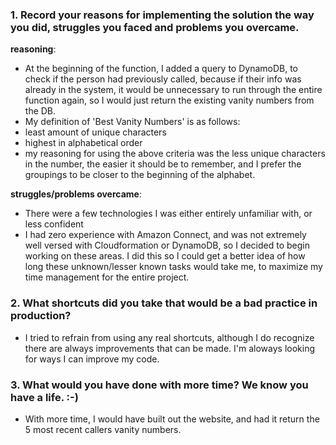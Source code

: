 ### 1. **Record your reasons for implementing the solution the way you did, struggles you faced and problems you overcame.**

**reasoning**:

- At the beginning of the function, I added a query to DynamoDB, to check if the person had previously called, because if their info was already in the system, it would be unnecessary to run through the entire function again, so I would just return the existing vanity numbers from the DB.
- My definition of 'Best Vanity Numbers' is as follows:
- least amount of unique characters
- highest in alphabetical order
- my reasoning for using the above criteria was the less unique characters in the number, the easier it should be to remember, and I prefer the groupings to be closer to the beginning of the alphabet.

**struggles/problems overcame**:

- There were a few technologies I was either entirely unfamiliar with, or less confident
- I had zero experience with Amazon Connect, and was not extremely well versed with Cloudformation or DynamoDB, so I decided to begin working on these areas. I did this so I could get a better idea of how long these unknown/lesser known tasks would take me, to maximize my time management for the entire project.

### 2. **What shortcuts did you take that would be a bad practice in production?**

- I tried to refrain from using any real shortcuts, although I do recognize there are always improvements that can be made. I'm aloways looking for ways I can improve my code.

### 3. **What would you have done with more time? We know you have a life. :-)**

- With more time, I would have built out the website, and had it return the 5 most recent callers vanity numbers.
